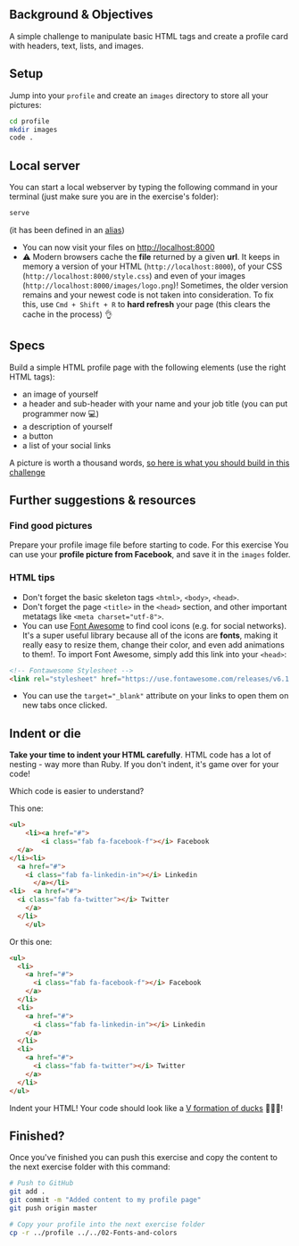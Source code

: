 ## Background & Objectives

A simple challenge to manipulate basic HTML tags and create a profile card with headers, text, lists, and images.

## Setup

Jump into your `profile` and create an `images` directory to store all your pictures:

```bash
cd profile
mkdir images
code .
```

## Local server

You can start a local webserver by typing the following command in your terminal (just make sure you are in the exercise's folder):

```bash
serve
```

(it has been defined in an [alias](https://github.com/lewagon/dotfiles/blob/f894306fd81502f1fe513dd253e3129f4b56874d/aliases#L7))

- You can now visit your files on [http://localhost:8000](http://localhost:8000)
- ⚠️ Modern browsers cache the **file** returned by a given **url**. It keeps in memory a version of your HTML (`http://localhost:8000`), of your CSS (`http://localhost:8000/style.css`) and even of your images (`http://localhost:8000/images/logo.png`)! Sometimes, the older version remains and your newest code is not taken into consideration. To fix this, use `Cmd + Shift + R` to **hard refresh** your page (this clears the cache in the process) 👌

## Specs

Build a simple HTML profile page with the following elements (use the right HTML tags):

- an image of yourself
- a header and sub-header with your name and your job title (you can put programmer now 💻)
- a description of yourself
- a button
- a list of your social links

A picture is worth a thousand words, [so here is what you should build in this challenge](https://lewagon.github.io/html-css-challenges/01-profile-content-new/)

## Further suggestions & resources

### Find **good** pictures

Prepare your profile image file before starting to code. For this exercise You can use your **profile picture from Facebook**, and save it in the `images` folder.

### HTML tips

- Don't forget the basic skeleton tags `<html>`, `<body>`, `<head>`.
- Don't forget the page `<title>` in the `<head>` section, and other important metatags like `<meta charset="utf-8">`.
- You can use [Font Awesome](https://fontawesome.com/icons) to find cool icons (e.g. for social networks). It's a super useful library because all of the icons are **fonts**, making it really easy to resize them, change their color, and even add animations to them!. To import Font Awesome, simply add this link into your `<head>`:

```html
<!-- Fontawesome Stylesheet -->
<link rel="stylesheet" href="https://use.fontawesome.com/releases/v6.1.2/css/all.css">
```

- You can use the `target="_blank"` attribute on your links to open them on new tabs once clicked.

## Indent or die

**Take your time to indent your HTML carefully**. HTML code has a lot of nesting - way more than Ruby. If you don't indent, it's game over for your code!

Which code is easier to understand?

This one:

```html
<ul>
    <li><a href="#">
        <i class="fab fa-facebook-f"></i> Facebook
  </a>
</li><li>
  <a href="#">
    <i class="fab fa-linkedin-in"></i> Linkedin
      </a></li>
<li>  <a href="#">
  <i class="fab fa-twitter"></i> Twitter
    </a>
  </li>
    </ul>
```

Or this one:

```html
<ul>
  <li>
    <a href="#">
      <i class="fab fa-facebook-f"></i> Facebook
    </a>
  </li>
  <li>
    <a href="#">
      <i class="fab fa-linkedin-in"></i> Linkedin
    </a>
  </li>
  <li>
    <a href="#">
      <i class="fab fa-twitter"></i> Twitter
    </a>
  </li>
</ul>
```

Indent your HTML! Your code should look like a [V formation of ducks](https://upload.wikimedia.org/wikipedia/commons/0/0b/Eurasian_Cranes_migrating_to_Meyghan_Salt_Lake.jpg) 🦆🦆🦆!

## Finished?

Once you've finished you can push this exercise and copy the content to the next exercise folder with this command:

```bash
# Push to GitHub
git add .
git commit -m "Added content to my profile page"
git push origin master

# Copy your profile into the next exercise folder
cp -r ../profile ../../02-Fonts-and-colors
```
